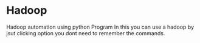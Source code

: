# Hadoop
Hadoop automation using python Program
In this you can use a hadoop by jsut clicking option you dont need to remember the commands.
